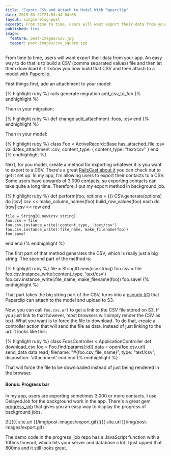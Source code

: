 ```yaml
---
title: "Export CSV and Attach to Model With Paperclip"
date: 2015-03-22T21:53:44-04:00
layout: single-blog-post
excerpt: From time to time, users will want export their data from your app. An easy way to do that is to build a CSV (comma separated values) file and then let them download it. I'll show you how build that CSV and then attach to a model with Paperclip
published: true
image:
  feature: post-images/csv.jpg
  teaser: post-images/csv_square.jpg
---
```


From time to time, users will want export their data from your app. An easy way to do that is to build a CSV (comma separated values) file and then let them download it. I'll show you how build that CSV and then attach to a model with [Paperclip](https://github.com/thoughtbot/paperclip).

First things first, add an attachment to your model:

{% highlight ruby %}
rails generate migration add_csv_to_foo
{% endhighlight %}

Then in your migration:

{% highlight ruby %}
def change
  add_attachment :foos, :csv
end
{% endhighlight %}

Then in your model:

{% highlight ruby %}
class Foo < ActiveRecord::Base
  has_attached_file :csv
  validates_attachment :csv, content_type: { content_type: "text/csv" }
end
{% endhighlight %}

Next, for you model, create a method for exporting whatever it is you want to export to a CSV. There's a great [RailsCast about it](http://railscasts.com/episodes/362-exporting-csv-and-excel) you can check out to get it set up. In my app, I'm allowing users to export their
contacts to a CSV. Some users have upwards of 3,000 contacts, so exporting contacts can take quite a long time. Therefore, I put my export method in background job.

{% highlight ruby %}
def perform(foo, options = {})
  CSV.generate(options) do |csv|
    csv << make_column_names(foo)
    build_row_values(foo).each do |row|
      csv << row
    end

    file = StringIO.new(csv.string)
    foo.csv = file
    foo.csv.instance_write(:content_type, 'text/csv')
    foo.csv.instance_write(:file_name, make_filename(foo))
    foo.save!

  end
end
{% endhighlight %}

The first part of that method generates the CSV, which is really just a big string. The second part of the method is:

{% highlight ruby %}
file = StringIO.new(csv.string)
foo.csv = file
foo.csv.instance_write(:content_type, 'text/csv')
foo.csv.instance_write(:file_name, make_filename(foo))
foo.save!
{% endhighlight %}

That part takes the big string part of the CSV, turns into a [pseudo I/O](http://ruby-doc.org/stdlib-2.2.0.preview1/libdoc/stringio/rdoc/StringIO.html) that Paperclip can attach to the model and upload to S3.

Now, you can call `foo.csv.url` to get a link to the CSV file stored on S3. If you just link to that however, most browsers will simply render the CSV as text. What you want is to force the file to download. To do that, create a controller action that will send the file as data, instead of just linking to the url. It looks like this:

{% highlight ruby %}
class FoosController < ApplicationController
  def download_csv
    foo = Foo.find(params[:id])
    data = open(foo.csv.url)
    send_data data.read, filename: "#{foo.csv_file_name}", type: "text/csv", disposition: 'attachment'
  end
end
{% endhighlight %}

That will force the file to be downloaded instead of just being rendered in the browser.

#### Bonus: Progress bar

In my app, users are exporting sometimes 3,000 or more contacts. I use DelayedJob for the background work in the app. There's a great gem [progress_job](https://github.com/d4be4st/progress_job) that gives you an easy way to display the progress of background jobs.

[![]({{ site.url }}/img/post-images/export.gif)]({{ site.url }}/img/post-images/export.gif)

The demo code in the progress_job repo has a JavaScript function with a 100ms timeout, which hits your server and database a lot. I just upped that 800ms and it still looks great.
